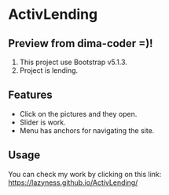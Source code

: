# ActivLending
## Preview from dima-coder =)!
1. This project use Bootstrap v5.1.3.
2. Project is lending.

## Features
- Click on the pictures and they open.
- Slider is work.
- Menu has anchors for navigating the site.

## Usage
You can check my work by clicking on this link: https://lazyness.github.io/ActivLending/
